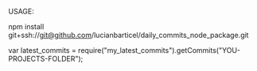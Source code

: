 USAGE:

npm install git+ssh://git@github.com/lucianbarticel/daily_commits_node_package.git

var latest_commits = require("my_latest_commits").getCommits("YOU-PROJECTS-FOLDER");